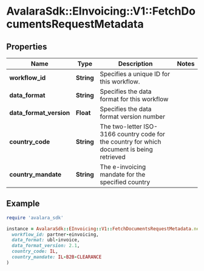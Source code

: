 # AvalaraSdk::EInvoicing::V1::FetchDocumentsRequestMetadata

## Properties

| Name | Type | Description | Notes |
| ---- | ---- | ----------- | ----- |
| **workflow_id** | **String** | Specifies a unique ID for this workflow. |  |
| **data_format** | **String** | Specifies the data format for this workflow |  |
| **data_format_version** | **Float** | Specifies the data format version number |  |
| **country_code** | **String** | The two-letter ISO-3166 country code for the country for which document is being retrieved |  |
| **country_mandate** | **String** | The e-invoicing mandate for the specified country |  |

## Example

```ruby
require 'avalara_sdk'

instance = AvalaraSdk::EInvoicing::V1::FetchDocumentsRequestMetadata.new(
  workflow_id: partner-einvoicing,
  data_format: ubl-invoice,
  data_format_version: 2.1,
  country_code: IL,
  country_mandate: IL-B2B-CLEARANCE
)
```

